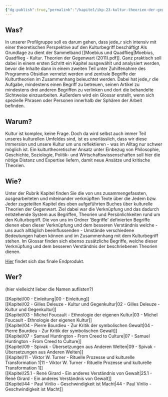 ```yaml
---
{"dg-publish":true,"permalink":"/kapitel/ikp-23-kultur-theorien-der-gegenwart/","tags":["gardenEntry"]}
---
```

 

## Was? 
In unserer Profilgruppe soll es darum gehen, dass jede_r sich intensiv mit einer theoretischen Perspektive auf den Kulturbegriff beschäftigt Als Grundlage zu dient der Sammelband [[Moebius und Quadflieg\|Moebius, Quadflieg - Kultur. Theorien der Gegenwart (2011).pdf]]. Ganz praktisch soll dabei in einem ersten Schritt ein Kapitel ausgewählt und analysiert werden, bevor die Inhalte dann in einem zweiten Teil unter Zuhilfenahme des Programms Obsidian vernetzt werden und zentrale Begriffe der Kulturtheorien im Zusammenhang beleuchtet werden. 
Dabei hat jede_r die Aufgabe, mindestens einen Begriff zu betreuen, seinen Artikel zu mindestens drei anderen Begriffen zu verlinken und dort die behandelte Sichtweise einzuarbeiten. Außerdem  wird ein Glossar erstellt, wenn sich spezielle Phrasen oder Personen innerhalb der Sphären der Arbeit befinden. 

## Warum?
Kultur ist komplex, keine Frage. Doch da wird selbst auch immer Teil unseres kulturellen Umfeldes sind, ist es unerlässlich, dass wir diese Immersion und unsere Kultur um uns reflektieren - was im Alltag nur schwer möglich ist. Ein kulturtheoretischer Ansatz unter Einbezug von Philosophie, Geschichte, Soziologie, Politik- und Wirtschaftswissenschaften soll hier die nötige Distanz und Expertise liefern, damit neue Ansätze und kritische Theorien. 

## Wie?
Unter der Rubrik Kapitel finden Sie die von uns zusammengefassten, ausgearbeiteten und miteinander verknüpften Texte über die Jedem bzw. Jeder zugeteilten Kapitel des oben aufgeführten Buches über kulturelle Theorien der Gegenwart. Ziel dabei war die Verknüpfung und das dadurch entstehende System aus Begriffen, Theorien und Persönlichkeiten rund um den Kulturbegriff.
Die von uns im Ordner 'Begriffe' definierten Begriffe dienen eben dieser Verknüpfung und dem besseren Verständnis welche - uns auch alltäglich beeinflussenden - Umstände verschiedene Bedeutungen haben können und im Zusammenhang mit dem Kulturbegriff stehen.
Im Glossar finden sich ebenso zusätzliche Begriffe, welche dieser Verknüpfung und dem besseren Verständnis der beschriebenen Theorien dienen.

[Hier](https://sankt-afra-ik-p.vercel.app/) findet sich das finale Endprodukt.

## Wer?
(hier vielleicht lieber die Namen auflisten?)

[[Kapitel/00 - Einleitung\|00 - Einleitung]] <br>[[Kapitel/02 - Gilles Deleuze - Kultur und Gegenkultur\|02 - Gilles Deleuze - Kultur und Gegenkultur]] <br> [[Kapitel/03 - Michel Foucault - Ethnologie der eigenen Kultur\|03 - Michel Foucault - Ethnologie der eigenen Kultur]] <br> [[Kapitel/04 - Pierre Bourdieu - Zur Kritik der symbolischen Gewalt\|04 - Pierre Bourdieu - Zur Kritik der symbolischen Gewalt]] <br> [[Kapitel/07 - Samuel Huntington - From Creed to Culture\|07 - Samuel Huntington - From Creed to Culture]] <br> [[Kapitel/09 - Spivak - Übersetzungen aus Anderen Welten\|09 - Spivak - Übersetzungen aus Anderen Welten]] <br> [[Kapitel/11 - Viktor W. Turner - Rituelle Prozesse und kulturelle Transformation 1\|11 - Viktor W. Turner - Rituelle Prozesse und kulturelle Transformation 1]] <br> [[Kapitel/25.1 - René Girard - Ein anderes Verständnis von Gewalt\|25.1 - René Girard - Ein anderes Verständnis von Gewalt]] <br> [[Kapitel/44 - Paul Virilio - Geschwindigkeit ist Macht\|44 - Paul Virilio - Geschwindigkeit ist Macht]] <br> 